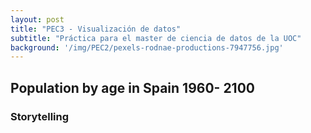 ```yaml
---
layout: post
title: "PEC3 - Visualización de datos"
subtitle: "Práctica para el master de ciencia de datos de la UOC"
background: '/img/PEC2/pexels-rodnae-productions-7947756.jpg'
---
```


 <p></p>


## Population by age in Spain 1960- 2100
### Storytelling


<div class="flourish-embed" data-src="story/1056371"><script src="https://public.flourish.studio/resources/embed.js"></script></div>

